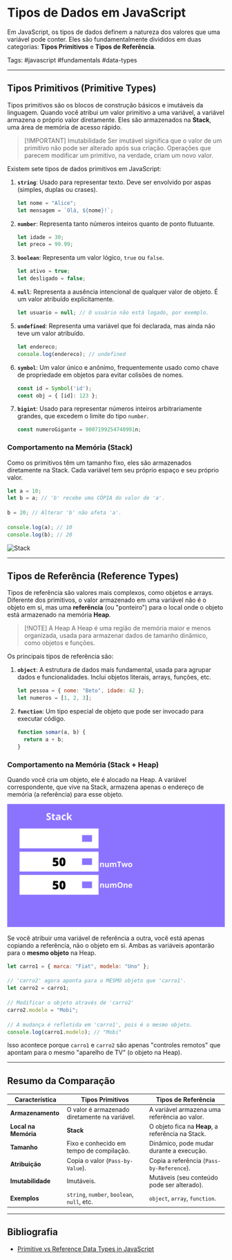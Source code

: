 # Tipos de Dados em JavaScript

Em JavaScript, os tipos de dados definem a natureza dos valores que uma variável pode conter. Eles são fundamentalmente divididos em duas categorias: **Tipos Primitivos** e **Tipos de Referência**.

Tags: #javascript #fundamentals #data-types

---

## Tipos Primitivos (Primitive Types)

Tipos primitivos são os blocos de construção básicos e imutáveis da linguagem. Quando você atribui um valor primitivo a uma variável, a variável armazena o próprio valor diretamente. Eles são armazenados na **Stack**, uma área de memória de acesso rápido.

> [!IMPORTANT] Imutabilidade
> Ser imutável significa que o valor de um primitivo não pode ser alterado após sua criação. Operações que parecem modificar um primitivo, na verdade, criam um novo valor.

Existem sete tipos de dados primitivos em JavaScript:

1.  **`string`**: Usado para representar texto. Deve ser envolvido por aspas (simples, duplas ou crases).
    ```javascript
    let nome = "Alice";
    let mensagem = `Olá, ${nome}!`;
    ```

2.  **`number`**: Representa tanto números inteiros quanto de ponto flutuante.
    ```javascript
    let idade = 30;
    let preco = 99.99;
    ```

3.  **`boolean`**: Representa um valor lógico, `true` ou `false`.
    ```javascript
    let ativo = true;
    let desligado = false;
    ```

4.  **`null`**: Representa a ausência intencional de qualquer valor de objeto. É um valor atribuído explicitamente.
    ```javascript
    let usuario = null; // O usuário não está logado, por exemplo.
    ```

5.  **`undefined`**: Representa uma variável que foi declarada, mas ainda não teve um valor atribuído.
    ```javascript
    let endereco;
    console.log(endereco); // undefined
    ```

6.  **`symbol`**: Um valor único e anônimo, frequentemente usado como chave de propriedade em objetos para evitar colisões de nomes.
    ```javascript
    const id = Symbol('id');
    const obj = { [id]: 123 };
    ```

7.  **`bigint`**: Usado para representar números inteiros arbitrariamente grandes, que excedem o limite do tipo `number`.
    ```javascript
    const numeroGigante = 9007199254740991n;
    ```

### Comportamento na Memória (Stack)

Como os primitivos têm um tamanho fixo, eles são armazenados diretamente na Stack. Cada variável tem seu próprio espaço e seu próprio valor.

```javascript
let a = 10;
let b = a; // 'b' recebe uma CÓPIA do valor de 'a'.

b = 20; // Alterar 'b' não afeta 'a'.

console.log(a); // 10
console.log(b); // 20
```

![Stack](stack.png)

---

## Tipos de Referência (Reference Types)

Tipos de referência são valores mais complexos, como objetos e arrays. Diferente dos primitivos, o valor armazenado em uma variável não é o objeto em si, mas uma **referência** (ou "ponteiro") para o local onde o objeto está armazenado na memória **Heap**.

> [!NOTE] A Heap
> A Heap é uma região de memória maior e menos organizada, usada para armazenar dados de tamanho dinâmico, como objetos e funções.

Os principais tipos de referência são:

1.  **`object`**: A estrutura de dados mais fundamental, usada para agrupar dados e funcionalidades. Inclui objetos literais, arrays, funções, etc.
    ```javascript
    let pessoa = { nome: "Beto", idade: 42 };
    let numeros = [1, 2, 3];
    ```

2.  **`function`**: Um tipo especial de objeto que pode ser invocado para executar código.
    ```javascript
    function somar(a, b) {
      return a + b;
    }
    ```

### Comportamento na Memória (Stack + Heap)

Quando você cria um objeto, ele é alocado na Heap. A variável correspondente, que vive na Stack, armazena apenas o endereço de memória (a referência) para esse objeto.

![Stack e Heap para Tipos de Referência](../../assets/data-structures/complexity-and-memory/data-types/stack-heap-reference-types.png)

Se você atribuir uma variável de referência a outra, você está apenas copiando a referência, não o objeto em si. Ambas as variáveis apontarão para o **mesmo objeto** na Heap.

```javascript
let carro1 = { marca: "Fiat", modelo: "Uno" };

// 'carro2' agora aponta para o MESMO objeto que 'carro1'.
let carro2 = carro1;

// Modificar o objeto através de 'carro2'
carro2.modelo = "Mobi";

// A mudança é refletida em 'carro1', pois é o mesmo objeto.
console.log(carro1.modelo); // "Mobi"
```

Isso acontece porque `carro1` e `carro2` são apenas "controles remotos" que apontam para o mesmo "aparelho de TV" (o objeto na Heap).

---

## Resumo da Comparação

| Característica      | Tipos Primitivos                               | Tipos de Referência                            |
| ------------------- | ---------------------------------------------- | ---------------------------------------------- |
| **Armazenamento**   | O valor é armazenado diretamente na variável.  | A variável armazena uma referência ao valor.   |
| **Local na Memória**| **Stack**                                      | O objeto fica na **Heap**, a referência na Stack. |
| **Tamanho**         | Fixo e conhecido em tempo de compilação.       | Dinâmico, pode mudar durante a execução.       |
| **Atribuição**      | Copia o valor (`Pass-by-Value`).               | Copia a referência (`Pass-by-Reference`).      |
| **Imutabilidade**   | Imutáveis.                                     | Mutáveis (seu conteúdo pode ser alterado).     |
| **Exemplos**        | `string`, `number`, `boolean`, `null`, etc.    | `object`, `array`, `function`.                 |

---

## Bibliografia
- [Primitive vs Reference Data Types in JavaScript](https://www.freecodecamp.org/news/primitive-vs-reference-data-types-in-javascript/)